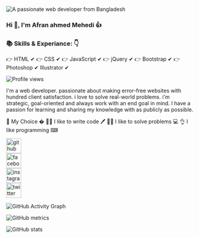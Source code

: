 ![A passionate web developer from Bangladesh](https://pbs.twimg.com/profile_banners/1430763018569195524/1631207995/600x200)

###  Hi 👋, I'm Afran ahmed Mehedi 👍

### 📚 Skills & Experiance: 👇 <br>
👉 HTML ✔
👉 CSS ✔
👉 JavaScript ✔
👉 jQuery ✔
👉 Bootstrap ✔
👉 Photoshop ✔ Illustrator ✔


![Profile views](https://gpvc.arturio.dev/afranahmedmehedi)  


I'm a web developer. passionate about making error-free websites with hundred client satisfaction. i love to solve real-world problems. i'm strategic, goal-oriented and always work with an end goal in mind. I have a passion for learning and sharing my knowledge with as publicly as possible.


🧐 My Choice  �
👨‍💻 I like to write code 🖊
🙇‍♂ I like to solve problems 💻
👌 I like programming ⌨



[<img src='https://cdn.jsdelivr.net/npm/simple-icons@3.0.1/icons/github.svg' alt='github' height='40'>](https://github.com/afranahmedmehedi)  
[<img src='https://cdn.jsdelivr.net/npm/simple-icons@3.0.1/icons/facebook.svg' alt='facebook' height='40'>](https://www.facebook.com/afranahmedmehediOfficial)  
[<img src='https://cdn.jsdelivr.net/npm/simple-icons@3.0.1/icons/instagram.svg' alt='instagram' height='40'>](https://www.instagram.com/afranahmed.mehedi/)  
[<img src='https://cdn.jsdelivr.net/npm/simple-icons@3.0.1/icons/twitter.svg' alt='twitter' height='40'>](https://twitter.com/AfranahmedM)  


![GitHub Activity Graph](https://activity-graph.herokuapp.com/graph?username=afranahmedmehedi)  

![GitHub metrics](https://metrics.lecoq.io/afranahmedmehedi)  

![GitHub stats](https://github-readme-stats.vercel.app/api?username=afranahmedmehedi&show_icons=true&count_private=true)  


